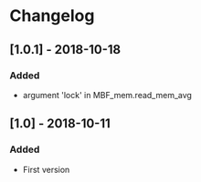 # Changelog

## [1.0.1] - 2018-10-18
### Added
* argument 'lock' in MBF_mem.read_mem_avg

## [1.0] - 2018-10-11
### Added
* First version
